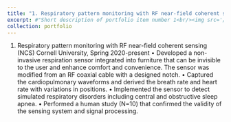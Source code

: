 ```yaml
---
title: "1. Respiratory pattern monitoring with RF near-field coherent sensing (NCS)"
excerpt: #"Short description of portfolio item number 1<br/><img src='/images/500x300.png'>"
collection: portfolio
---
```


1.	Respiratory pattern monitoring with RF near-field coherent sensing (NCS)       	  Cornell University, Spring 2020-present
•	Developed a non-invasive respiration sensor integrated into furniture that can be invisible to the user and enhance comfort and convenience. The sensor was modified from an RF coaxial cable with a designed notch. 
•	Captured the cardiopulmonary waveforms and derived the breath rate and heart rate with variations in positions. 
•	Implemented the sensor to detect simulated respiratory disorders including central and obstructive sleep apnea.
•	Performed a human study (N=10) that confirmed the validity of the sensing system and signal processing. 
